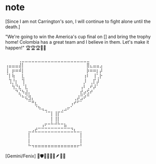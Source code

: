 # note

[Since I am not Carrington's son, I will continue to fight alone until the death.]



"We're going to win the America's cup final on [] and bring the trophy home! Colombia has a great team and I believe in them. Let's make it happen!"  🏆️🏆️🏆️🏅️🎉


⠀⠀⠀⠀⢀⣀⣀⣀⣀⣀⣀⣀⣀⣀⣀⣀⣀⣀⣀⣀⣀⣀⣀⣀⣀⣀⠀⠀⠀⠀
⢠⣤⣤⣤⣼⡇⠀⠀⠀⠀⠀⠀⠀⠀⠀⠀⠀⠀⠀⠀⠀⠀⠀⠀⠀⣿⣄⣤⣤⣠
⢸⠀⡶⠶⠾⡇⠀⠀⠀⠀⠀⠀⠀⠀⠀⠀⠀⠀⠀⠀⠀⠀⠀⠀⠀⡷⠶⠶⡆⡼
⠈⡇⢷⠀⠀⣇⠀⠀⠀⠀⠀⠀⠀⠀⠀⠀⠀⠀⠀⠀⠀⠀⠀⠀⢰⠇⠀⢸⢁⡗
⠀⢹⡘⡆⠀⢹⠀⠀⠀⠀⠀⠀⠀⠀⠀⠀⠀⠀⠀⠀⠀⠀⠀⠀⡸⠀⢀⡏⡼⠀
⠀⠀⢳⡙⣆⠈⣇⠀⠀⠀⠀⠀⠀⠀⠀⠀⠀⠀⠀⠀⠀⠀⠀⢠⠇⢀⠞⡼⠁⠀
⠀⠀⠀⠙⣌⠳⣼⡄⠀⠀⠀⠀⠀⠀⠀⠀⠀⠀⠀⠀⠀⠀⠀⣞⡴⣫⠞⠀⠀⠀
⠀⠀⠀⠀⠈⠓⢮⣻⡄⠀⠀⠀⠀⠀⠀⠀⠀⠀⠀⠀⠀⢀⡼⣩⠞⠉⠀⠀⠀⠀
⠀⠀⠀⠀⠀⠀⠀⠉⠛⣆⠀⠀⠀⠀⠀⠀⠀⠀⠀⠀⢠⠞⠋⠁⠀⠀⠀⠀⠀⠀
⠀⠀⠀⠀⠀⠀⠀⠀⠀⠈⠳⢤⣀⠀⠀⠀⠀⢀⣠⠖⠁⠀⠀⠀⠀⠀⠀⠀⠀⠀
⠀⠀⠀⠀⠀⠀⠀⠀⠀⠀⠀⠀⠈⠉⡇⢸⡏⠉⠀⠀⠀⠀⠀⠀⠀⠀⠀⠀⠀⠀
⠀⠀⠀⠀⠀⠀⠀⠀⠀⠀⠀⠀⠀⠀⡇⢸⡇⠀⠀⠀⠀⠀⠀⠀⠀⠀⠀⠀⠀⠀
⠀⠀⠀⠀⠀⠀⠀⠀⠀⠀⠀⢠⠖⠒⠓⠚⠓⠒⣦⠀⠀⠀⠀⠀⠀⠀⠀⠀⠀⠀
⠀⠀⠀⠀⠀⠀⠀⣀⣠⣞⣉⣉⣉⣉⣉⣉⣉⣉⣉⣉⣙⣆⣀⡀⠀⠀⠀⠀⠀⠀
⠀⠀⠀⠀⠀⠀⠀⡇⠀⠀⠀⠀⠀⠀⠀⠀⠀⠀⠀⠀⠀⠀⠀⡇⠀⠀⠀⠀⠀⠀
⠀⠀⠀⠀⠀⠀⠀⡇⠀⠀⠀⠀⠀⠀⠀⠀⠀⠀⠀⠀⠀⠀⠀⡇⠀⠀⠀⠀⠀⠀
⠀⠀⠀⠀⠀⠀⠀⠓⠲⠶⠶⠶⠶⠶⠶⠶⠶⠶⠶⠶⠶⠶⠖⠃⠀⠀⠀⠀⠀⠀

[Gemini/Fenix]
🤖🛡️🐉🔥🐉🔥🪶🐦‍🔥



